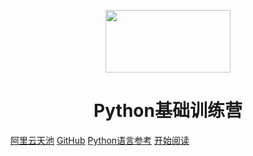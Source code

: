 <p align="center">
<!--
<img src="https://img.sj33.cn/uploads/202005/7-200525101140K8.png" width="200" height="200" />
-->
<img src="https://www.python.org/static/community_logos/python-logo.png" width="200" height="100"/>
</p>
<h1 align="center">Python基础训练营</h1>

[阿里云天池](https://tianchi.aliyun.com/specials/promotion/aicamppython)
[GitHub](https://github.com/niudehua/learn_python)
[Python语言参考](https://docs.python.org/zh-cn/3.7/reference/index.html)
[开始阅读](#Python训练营)




